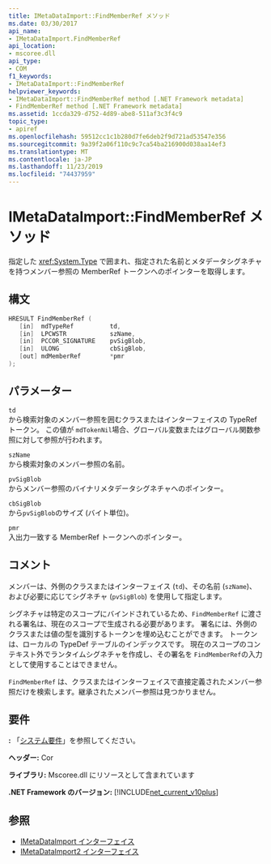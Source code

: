 ```yaml
---
title: IMetaDataImport::FindMemberRef メソッド
ms.date: 03/30/2017
api_name:
- IMetaDataImport.FindMemberRef
api_location:
- mscoree.dll
api_type:
- COM
f1_keywords:
- IMetaDataImport::FindMemberRef
helpviewer_keywords:
- IMetaDataImport::FindMemberRef method [.NET Framework metadata]
- FindMemberRef method [.NET Framework metadata]
ms.assetid: 1ccda329-d752-4d89-abe8-511af3c3f4c9
topic_type:
- apiref
ms.openlocfilehash: 59512cc1c1b280d7fe6deb2f9d721ad53547e356
ms.sourcegitcommit: 9a39f2a06f110c9c7ca54ba216900d038aa14ef3
ms.translationtype: MT
ms.contentlocale: ja-JP
ms.lasthandoff: 11/23/2019
ms.locfileid: "74437959"
---
```

# <a name="imetadataimportfindmemberref-method"></a>IMetaDataImport::FindMemberRef メソッド
指定した <xref:System.Type> で囲まれ、指定された名前とメタデータシグネチャを持つメンバー参照の MemberRef トークンへのポインターを取得します。  
  
## <a name="syntax"></a>構文  
  
```cpp  
HRESULT FindMemberRef (  
   [in]  mdTypeRef          td,  
   [in]  LPCWSTR            szName,   
   [in]  PCCOR_SIGNATURE    pvSigBlob,   
   [in]  ULONG              cbSigBlob,   
   [out] mdMemberRef        *pmr  
);  
```  
  
## <a name="parameters"></a>パラメーター  
 `td`  
 から検索対象のメンバー参照を囲むクラスまたはインターフェイスの TypeRef トークン。 この値が `mdTokenNil`場合、グローバル変数またはグローバル関数参照に対して参照が行われます。  
  
 `szName`  
 から検索対象のメンバー参照の名前。  
  
 `pvSigBlob`  
 からメンバー参照のバイナリメタデータシグネチャへのポインター。  
  
 `cbSigBlob`  
 から`pvSigBlob`のサイズ (バイト単位)。  
  
 `pmr`  
 入出力一致する MemberRef トークンへのポインター。  
  
## <a name="remarks"></a>コメント  
 メンバーは、外側のクラスまたはインターフェイス (`td`)、その名前 (`szName`)、および必要に応じてシグネチャ (`pvSigBlob`) を使用して指定します。  
  
 シグネチャは特定のスコープにバインドされているため、`FindMemberRef` に渡される署名は、現在のスコープで生成される必要があります。 署名には、外側のクラスまたは値の型を識別するトークンを埋め込むことができます。 トークンは、ローカルの TypeDef テーブルのインデックスです。 現在のスコープのコンテキスト外でランタイムシグネチャを作成し、その署名を `FindMemberRef`の入力として使用することはできません。  
  
 `FindMemberRef` は、クラスまたはインターフェイスで直接定義されたメンバー参照だけを検索します。継承されたメンバー参照は見つかりません。  
  
## <a name="requirements"></a>要件  
 **:** 「[システム要件](../../../../docs/framework/get-started/system-requirements.md)」を参照してください。  
  
 **ヘッダー:** Cor  
  
 **ライブラリ:** Mscoree.dll にリソースとして含まれています  
  
 **.NET Framework のバージョン:** [!INCLUDE[net_current_v10plus](../../../../includes/net-current-v10plus-md.md)]  
  
## <a name="see-also"></a>参照

- [IMetaDataImport インターフェイス](../../../../docs/framework/unmanaged-api/metadata/imetadataimport-interface.md)
- [IMetaDataImport2 インターフェイス](../../../../docs/framework/unmanaged-api/metadata/imetadataimport2-interface.md)

